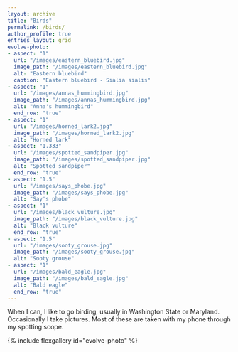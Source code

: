 ```yaml
---
layout: archive
title: "Birds"
permalink: /birds/
author_profile: true
entries_layout: grid
evolve-photo:
- aspect: "1"
  url: "/images/eastern_bluebird.jpg"
  image_path: "/images/eastern_bluebird.jpg"
  alt: "Eastern bluebird"
  caption: "Eastern bluebird - Sialia sialis"
- aspect: "1"
  url: "/images/annas_hummingbird.jpg"
  image_path: "/images/annas_hummingbird.jpg"
  alt: "Anna's hummingbird"
  end_row: "true"
- aspect: "1"
  url: "/images/horned_lark2.jpg"
  image_path: "/images/horned_lark2.jpg"
  alt: "Horned lark"
- aspect: "1.333"
  url: "/images/spotted_sandpiper.jpg"
  image_path: "/images/spotted_sandpiper.jpg"
  alt: "Spotted sandpiper"
  end_row: "true"
- aspect: "1.5"
  url: "/images/says_phobe.jpg"
  image_path: "/images/says_phobe.jpg"
  alt: "Say's phobe"
- aspect: "1"
  url: "/images/black_vulture.jpg"
  image_path: "/images/black_vulture.jpg"
  alt: "Black vulture"
  end_row: "true"
- aspect: "1.5"
  url: "/images/sooty_grouse.jpg"
  image_path: "/images/sooty_grouse.jpg"
  alt: "Sooty grouse"
- aspect: "1"
  url: "/images/bald_eagle.jpg"
  image_path: "/images/bald_eagle.jpg"
  alt: "Bald eagle"
  end_row: "true"
---
```


When I can, I like to go birding, usually in Washington State or Maryland. 
Occasionally I take pictures. Most of these are taken with my phone through my spotting
scope.

{% include flexgallery id="evolve-photo" %}